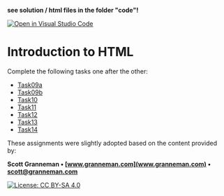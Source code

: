 **see solution / html files in the folder "code"!**

[![Open in Visual Studio Code](https://classroom.github.com/assets/open-in-vscode-c66648af7eb3fe8bc4f294546bfd86ef473780cde1dea487d3c4ff354943c9ae.svg)](https://classroom.github.com/online_ide?assignment_repo_id=10509213&assignment_repo_type=AssignmentRepo)
# Introduction to HTML

Complete the following tasks one after the other:

- [Task09a](Task09a.md)
- [Task09b](Task09b.md)
- [Task10](Task10.md)
- [Task11](Task11.md)
- [Task12](Task12.md)
- [Task13](Task13.md)
- [Task14](Task14.md)


These assignments were slightly adopted based on the content provided by:

**Scott Granneman • [www.granneman.com](www.granneman.com) • scott@granneman.com**

[![License: CC BY-SA 4.0](https://licensebuttons.net/l/by-sa/4.0/80x15.png)](https://creativecommons.org/licenses/by-sa/4.0/)
